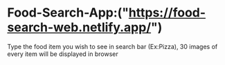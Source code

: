 # Food-Search-App:("https://food-search-web.netlify.app/")
Type the food item you wish to see in search bar (Ex:Pizza), 30 images of every item will be displayed in browser
